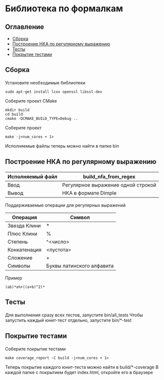# Библиотека по формалкам

## Оглавление
- [Сборка](#build)
- [Построение НКА по регулярному выражению](#nfa_from_regex)
- [Тесты](#tests)
- [Покрытие тестами](#coverage)

## <p id="build">Сборка</a>
Установите необходимые библиотеки
```shell
sudo apt-get install lcov openssl libssl-dev
```

Соберите проект CMake
```shell
mkdir build
cd build
cmake -DCMAKE_BUILD_TYPE=Debug ..
```

Соберите проект
```shell
make -j<num_cores + 1>
```

Исполняемые файлы теперь можно найти в папке bin

## <p id="nfa_from_regex">Построение НКА по регулярному выражению</a>

| Исполняемый файл | build_nfa_from_regex               |
| ----- |------------------------------------|
| Ввод | Регулярное выражение одной строкой |
| Вывод | НКА в формате Dimple               |

Поддерживаемые операции для регулярных выражений

| Операция | Символ                    |
| ----- |---------------------------|
| Звезда Клини | *                         |
| Плюс Клини | %                         |
| Степень | ^<число>                  |
| Конкатенация | <пустота>                 |
| Сложение | +                         |
| Символы | Буквы латинского алфавита |

Пример
```text
(ab)*a%+((a+b)^2)*
```

## <p id="tests">Тесты</a>
Для выполнения сразу всех тестов, запустите bin/all_tests
Чтобы запустить каждый юнит-тест отдельно, запустите bin/*-test

## <p id="coverage">Покрытие тестами</a>
Соберите покрытие тестами
```shell
make coverage_report -C build -j<num_cores + 1>
```

Теперь покрытие каждого юнит-теста можно найти в build/*-coverage
В каждой папке с покрытием будет index.html, откройте его в браузере